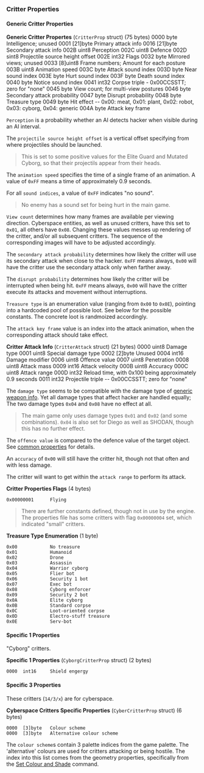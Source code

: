 ### Critter Properties

#### Generic Critter Properties

**Generic Critter Propertes** (`CritterProp` struct) (75 bytes)
    0000  byte      Intelligence; unused
    0001  [21]byte  Primary attack info
    0016  [21]byte  Secondary attack info
    002B  uint8     Perception
    002C  uint8     Defence
    002D  sint8     Projectile source height offset
    002E  int32     Flags
    0032  byte      Mirrored views; unused
    0033  [8]uint8  Frame numbers; Amount for each posture
    003B  uint8     Animation speed
    003C  byte      Attack sound index
    003D  byte      Near sound index
    003E  byte      Hurt sound index
    003F  byte      Death sound index
    0040  byte      Notice sound index
    0041  int32     Corpse triple - 0x00CCSSTT; zero for "none"
    0045  byte      View count; for multi-view postures
    0046  byte      Secondary attack probability
    0047  byte      Disrupt probability
    0048  byte      Treasure type
    0049  byte      Hit effect -- 0x00: meat, 0x01: plant, 0x02: robot, 0x03: cyborg, 0x04: generic
    004A  byte      Attack key frame

`Perception` is a probability whether an AI detects hacker when visible during an AI interval.

The `projectile source height offset` is a vertical offset specifying from where projectiles should be launched.
> This is set to some positive values for the Elite Guard and Mutated Cyborg, so that their projectils appear from their heads.

The `animation speed` specifies the time of a single frame of an animation. A value of `0xFF` means a time of approximately 0.9 seconds. 

For all `sound indices`, a value of `0xFF` indicates "no sound".
> No enemy has a sound set for being hurt in the main game.

`View count` determines how many frames are available per viewing direction. Cyberspace entities, as well as unused critters, have this set to `0x01`, all others have `0x08`. Changing these values messes up rendering of the critter, and/or all subsequent critters. The sequence of the corresponding images will have to be adjusted accordingly.

The `secondary attack probability` determines how likely the critter will use its secondary attack when close to the hacker. `0xFF` means always, `0x00` will have the critter use the secondary attack only when farther away.

The `disrupt probability` determines how likely the critter will be interrupted when being hit. `0xFF` means always, `0x00` will have the critter execute its attacks and movement without interruptions.

`Treasure type` is an enumeration value (ranging from `0x00` to `0x0E`), pointing into a hardcoded pool of possible loot. See below for the possible constants. The concrete loot is randmoized accordingly.

The `attack key frame` value is an index into the attack animation, when the corresponding attack should take effect.


**Critter Attack Info** (`CritterAttack` struct) (21 bytes)
    0000  uint8     Damage type
    0001  uint8     Special damage type
    0002  [2]byte   Unused
    0004  int16     Damage modifier
    0006  uint8     Offence value
    0007  uint8     Penetration
    0008  uint8     Attack mass
    0009  int16     Attack velocity
    000B  uint8     Accuracy
    000C  uint8     Attack range
    000D  int32     Reload time, with 0x100 being approximately 0.9 seconds
    0011  int32     Projectile triple -- 0x00CCSSTT; zero for "none"

The `damage type` seems to be compatible with the damage type of [generic weapon info](../GenericWeaponInfo.md). Yet all damage types that affect hacker are handled equally; The two damage types `0x04` and `0x08` have no effect at all.
> The main game only uses damage types `0x01` and `0x02` (and some combinations). `0x04` is also set for Diego as well as SHODAN, though this has no further effect.

The `offence value` is compared to the defence value of the target object. See [common properties](../../fileFormat/PropertyFiles.md#common-table) for details.

An `accuracy` of `0x00` will still have the critter hit, though not that often and with less damage.

The critter will want to get within the `attack range` to perform its attack.


**Critter Properties Flags** (4 bytes)

    0x00000001      Flying

> There are further constants defined, though not in use by the engine.
> The properties file has some critters with flag `0x00000004` set, which indicated "small" critters.


**Treasure Type Enumeration** (1 byte)

    0x00            No treasure
    0x01            Humanoid
    0x02            Drone
    0x03            Assassin
    0x04            Warrior cyborg
    0x05            Flier bot
    0x06            Security 1 bot
    0x07            Exec bot
    0x08            Cyborg enforcer
    0x09            Security 2 bot
    0x0A            Elite cyborg
    0x0B            Standard corpse
    0x0C            Loot-oriented corpse
    0x0D            Electro-stuff treasure
    0x0E            Serv-bot


#### Specific 1 Properties

"Cyborg" critters.

**Specific 1 Properties** (`CyborgCritterProp` struct) (2 bytes)

    0000  int16     Shield engergy


#### Specific 3 Properties

These critters (`14/3/x`) are for cyberspace.

**Cyberspace Critters Specific Properties** (`CyberCritterProp` struct) (6 bytes)

    0000  [3]byte   Colour scheme
    0000  [3]byte   Alternative colour scheme

The `colour scheme`s contain 3 palette indices from the game palette. The 'alternative' colours are used for critters attacking or being hostile.
The index into this list comes from the geometry properties, specifically from the [Set Colour and Shade](../../media/Geometry#set-colour-and-shade) command.
